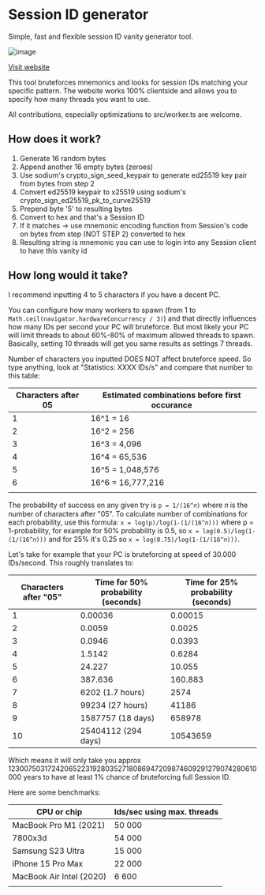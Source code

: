 # Session ID generator

Simple, fast and flexible session ID vanity generator tool.

![image](https://github.com/VityaSchel/session-id-generator/assets/59040542/3dece90b-6371-4591-8afb-43b93f34703d)

[Visit website](https://session-id.pages.dev/)

This tool bruteforces mnemonics and looks for session IDs matching your specific pattern. The website works 100% clientside and allows you to specify how many threads you want to use.

All contributions, especially optimizations to src/worker.ts are welcome.

## How does it work?

1. Generate 16 random bytes
2. Append another 16 empty bytes (zeroes)
3. Use sodium's crypto_sign_seed_keypair to generate ed25519 key pair from bytes from step 2
4. Convert ed25519 keypair to x25519 using sodium's crypto_sign_ed25519_pk_to_curve25519
5. Prepend byte '5' to resulting bytes
6. Convert to hex and that's a Session ID
7. If it matches -> use mnemonic encoding function from Session's code on bytes from step (NOT STEP 2) converted to hex
8. Resulting string is mnemonic you can use to login into any Session client to have this vanity id

## How long would it take?

I recommend inputting 4 to 5 characters if you have a decent PC. 

You can configure how many workers to spawn (from 1 to `Math.ceil(navigator.hardwareConcurrency / 3)`) and that directly influences how many IDs per second your PC will bruteforce. But most likely your PC will limit threads to about 60%-80% of maximum allowed threads to spawn. Basically, setting 10 threads will get you same results as settings 7 threads.

Number of characters you inputted DOES NOT affect bruteforce speed. So type anything, look at "Statistics: XXXX IDs/s" and compare that number to this table:

| Characters after 05 | Estimated combinations before first occurance |
| ------------------- | --------------------------------------------- |
| 1                   | 16^1 = 16                                     |
| 2                   | 16^2 = 256                                    |
| 3                   | 16^3 = 4,096                                  |
| 4                   | 16^4 = 65,536                                 |
| 5                   | 16^5 = 1,048,576                              |
| 6                   | 16^6 = 16,777,216                             |
|                     |                                               |

The probability of success on any given try is `p = 1/(16^𝑛)` where 𝑛 is the number of characters after "05". To calculate number of combinations for each probability, use this formula: `x = log(p)/log(1-(1/(16^𝑛)))` where p = 1-probability, for example for 50% probability is 0.5, so `x = log(0.5)/log(1-(1/(16^𝑛)))` and for 25% it's 0.25 so `x = log(0.75)/log(1-(1/(16^𝑛)))`.

Let's take for example that your PC is bruteforcing at speed of 30.000 IDs/second. This roughly translates to:

| Characters after "05" | Time for 50% probability (seconds) | Time for 25% probability (seconds) |
| --------------------- | ---------------------------------- | ---------------------------------- |
| 1                     | 0.00036                            | 0.00015                            |
| 2                     | 0.0059                             | 0.0025                             |
| 3                     | 0.0946                             | 0.0393                             |
| 4                     | 1.5142                             | 0.6284                             |
| 5                     | 24.227                             | 10.055                             |
| 6                     | 387.636                            | 160.883                            |
| 7                     | 6202 (1.7 hours)                   | 2574                               |
| 8                     | 99234 (27 hours)                   | 41186                              |
| 9                     | 1587757 (18 days)                  | 658978                             |
| 10                    | 25404112 (294 days)                | 10543659                           |

Which means it will only take you approx 1230075031724206522319280352718086947209874609291279074280610000 years to have at least 1% chance of bruteforcing full Session ID.

Here are some benchmarks:

| CPU or chip              | Ids/sec using max. threads |
| ------------------------ | -------------------------- |
| MacBook Pro M1 (2021)    | 50 000                     |
| 7800x3d                  | 54 000                     |
| Samsung S23 Ultra        | 15 000                     |
| iPhone 15 Pro Max        | 22 000                     |
| MacBook Air Intel (2020) | 6 600                      |
|                          |                            |